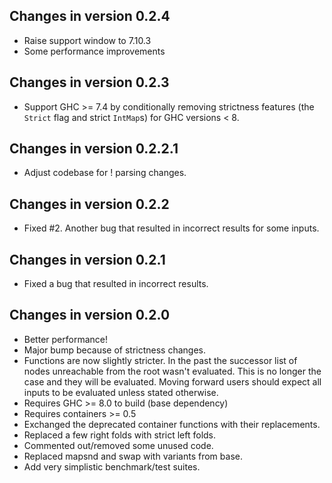 ## Changes in version 0.2.4

 - Raise support window to 7.10.3
 - Some performance improvements

## Changes in version 0.2.3

- Support GHC >= 7.4 by conditionally removing  strictness features (the `Strict` flag and strict `IntMap`s) for GHC versions < 8.

## Changes in version 0.2.2.1

- Adjust codebase for ! parsing changes.

## Changes in version 0.2.2

* Fixed #2. Another bug that resulted in incorrect results
  for some inputs.

## Changes in version 0.2.1

* Fixed a bug that resulted in incorrect results.

## Changes in version 0.2.0

* Better performance!
* Major bump because of strictness changes.
* Functions are now slightly stricter.
  In the past the successor list of nodes unreachable from the root wasn't evaluated.
  This is no longer the case and they will be evaluated.
  Moving forward users should expect all inputs to be evaluated unless stated otherwise.
* Requires GHC >= 8.0 to build (base dependency)
* Requires containers >= 0.5
* Exchanged the deprecated container functions with their replacements.
* Replaced a few right folds with strict left folds.
* Commented out/removed some unused code.
* Replaced mapsnd and swap with variants from base.
* Add very simplistic benchmark/test suites.
